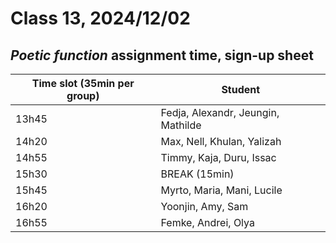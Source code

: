 # Class 13, 2024/12/02

## *Poetic function* assignment time, sign-up sheet

| Time slot (35min per group) | Student |
| -- | -------------- |
| 13h45 | Fedja, Alexandr, Jeungin, Mathilde |
| 14h20 | Max, Nell, Khulan, Yalizah |
| 14h55 | Timmy, Kaja, Duru, Issac |
| 15h30 | BREAK (15min) |
| 15h45 | Myrto, Maria, Mani, Lucile |
| 16h20 | Yoonjin, Amy, Sam |
| 16h55 | Femke, Andrei, Olya |
